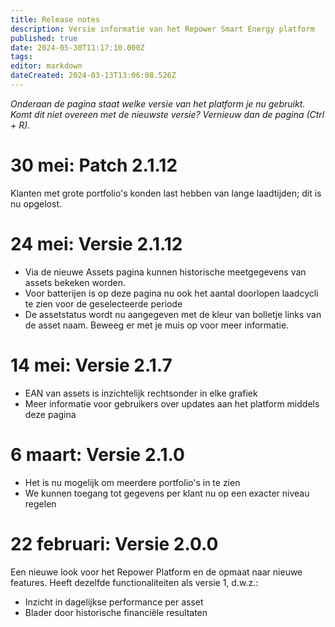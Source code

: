 ```yaml
---
title: Release notes
description: Versie informatie van het Repower Smart Energy platform
published: true
date: 2024-05-30T11:17:10.000Z
tags: 
editor: markdown
dateCreated: 2024-03-13T13:06:08.526Z
---
```


_Onderaan de pagina staat welke versie van het platform je nu gebruikt. Komt dit niet overeen met de nieuwste versie? Vernieuw dan de pagina (Ctrl + R)._

# 30 mei: Patch 2.1.12
Klanten met grote portfolio's konden last hebben van lange laadtijden; dit is nu opgelost.

# 24 mei: Versie 2.1.12

- Via de nieuwe Assets pagina kunnen historische meetgegevens van assets bekeken worden.
- Voor batterijen is op deze pagina nu ook het aantal doorlopen laadcycli te zien voor de geselecteerde periode
- De assetstatus wordt nu aangegeven met de kleur van bolletje links van de asset naam. Beweeg er met je muis op voor meer informatie.

# 14 mei: Versie 2.1.7

- EAN van assets is inzichtelijk rechtsonder in elke grafiek
- Meer informatie voor gebruikers over updates aan het platform middels deze pagina

# 6 maart: Versie 2.1.0

- Het is nu mogelijk om meerdere portfolio's in te zien
- We kunnen toegang tot gegevens per klant nu op een exacter niveau regelen

# 22 februari: Versie 2.0.0

Een nieuwe look voor het Repower Platform en de opmaat naar nieuwe features. Heeft dezelfde functionaliteiten als versie 1, d.w.z.:
- Inzicht in dagelijkse performance per asset
- Blader door historische financiële resultaten

